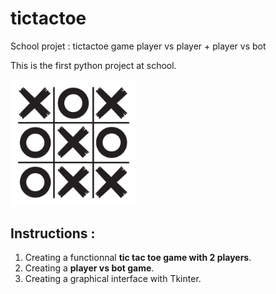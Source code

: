 # tictactoe
School projet : tictactoe game player vs player + player vs bot

This is the first python project at school.

<img src="./tictactoe.jpg" width="40%">


## Instructions : 

1. Creating a functionnal **tic tac toe game with 2 players**.
2. Creating a **player vs bot game**.
3. Creating a graphical interface with Tkinter.
